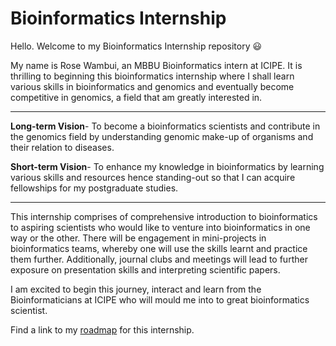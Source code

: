 # Bioinformatics Internship 

Hello. Welcome to my Bioinformatics Internship repository :smiley:

My name is Rose Wambui, an MBBU Bioinformatics intern at ICIPE. It is thrilling to beginning this bioinformatics internship where I shall learn various skills in bioinformatics and genomics and eventually become competitive in genomics, a field that am greatly interested in.

---
**Long-term Vision**- To become a bioinformatics scientists and contribute in the genomics field by understanding genomic make-up of organisms and their relation to diseases.

**Short-term Vision**- To enhance my knowledge in bioinformatics by learning various skills and resources hence standing-out so that I can acquire fellowships for my postgraduate studies.

---

This internship comprises of comprehensive introduction to bioinformatics to aspiring scientists who would like to venture into bioinformatics in one way or the other. There will be engagement in mini-projects in bioinformatics teams, whereby one will use the skills learnt and practice them further. Additionally, journal clubs and meetings will lead to further exposure on presentation skills and interpreting scientific papers.

I am excited to begin this journey, interact and learn from the Bioinformaticians at ICIPE who will mould me into to great bioinformatics scientist.

Find a link to my [roadmap](https://github.com/Gatheru-rose/rose_bioinformatics_intern/blob/main/roadmap.md) for this internship.
